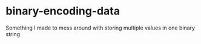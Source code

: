 # binary-encoding-data
Something I made to mess around with storing multiple values in one binary string
